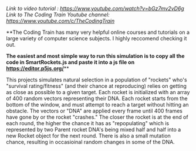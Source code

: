 _Link to video tutorial : https://www.youtube.com/watch?v=bGz7mv2vD6g
Link to The Coding Train Youtube channel: https://www.youtube.com/c/TheCodingTrain_

**The Coding Train has many very helpful online courses and tutorials on a large variety of computer science subjects. I highly reccomend checking it out.

**The easiest and most simple way to run this simulation is to copy all the code in SmartRockets.js and paste it into a js file on https://editor.p5js.org/****


This projects simulates natural selection in a population of "rockets" who's "survival rating/fitness" (and their chance at reproducing) relies on getting as close as possible to a given target. Each rocket is initialized with an array of 400 random vectors representing their DNA. Each rocket starts from the bottom of the window, and must attempt to reach a target without hitting an obstacle. The vectors or "DNA" are applied every frame until 400 frames have gone by or the rocket "crashes." The closer the rocket is at the end of each round, the higher the chance it has as "repopulating" which is represented by two Parent rocket DNA's being mixed half and half into a new Rocket object for the next round. There is also a small mutation chance, resulting in occasioinal random changes in some of the DNA. 


